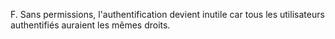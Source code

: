 F. Sans permissions, l'authentification devient inutile car tous les utilisateurs authentifiés auraient les mêmes droits.